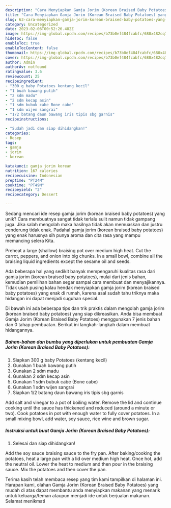 ```yaml
---
description: "Cara Menyiapkan Gamja Jorim (Korean Braised Baby Potatoes) yang Mantap"
title: "Cara Menyiapkan Gamja Jorim (Korean Braised Baby Potatoes) yang Mantap"
slug: 63-cara-menyiapkan-gamja-jorim-korean-braised-baby-potatoes-yang-mantap
category: Uncategorized
date: 2023-02-06T00:52:26.482Z
image: https://img-global.cpcdn.com/recipes/b73b0ef484fcabfc/680x482cq70/gamja-jorim-korean-braised-baby-potatoes-foto-resep-utama.jpg
hideToc: false
enableToc: true
enableTocContent: false
thumbnail: https://img-global.cpcdn.com/recipes/b73b0ef484fcabfc/680x482cq70/gamja-jorim-korean-braised-baby-potatoes-foto-resep-utama.jpg
cover: https://img-global.cpcdn.com/recipes/b73b0ef484fcabfc/680x482cq70/gamja-jorim-korean-braised-baby-potatoes-foto-resep-utama.jpg
author: Admin
authorAv: notfound
ratingvalue: 3.6
reviewcount: 25
recipeingredient:
- "300 g baby Potatoes kentang kecil"
- "1 buah bawang putih"
- "2 sdm madu"
- "2 sdm kecap asin"
- "1 sdm bubuk cabe Bone cabe"
- "1 sdm wijen sangrai"
- "1/2 batang daun bawang iris tipis sbg garnis"
recipeinstructions:

- "Sudah jadi dan siap dihidangkan!"
categories:
- Resep
tags:
- gamja
- jorim
- korean

katakunci: gamja jorim korean 
nutrition: 167 calories
recipecuisine: Indonesian
preptime: "PT24M"
cooktime: "PT49M"
recipeyield: "2"
recipecategory: Dessert

---
```





Sedang mencari ide resep gamja jorim (korean braised baby potatoes) yang unik? Cara membuatnya sangat tidak terlalu sulit namun tidak gampang juga. Jika salah mengolah maka hasilnya tidak akan memuaskan dan justru cenderung tidak enak. Padahal gamja jorim (korean braised baby potatoes) yang enak harusnya sih punya aroma dan cita rasa yang mampu memancing selera Kita.





Preheat a large (shallow) braising pot over medium high heat. Cut the carrot, peppers, and onion into big chunks. In a small bowl, combine all the braising liquid ingredients except the sesame oil and seeds.

Ada beberapa hal yang sedikit banyak mempengaruhi kualitas rasa dari gamja jorim (korean braised baby potatoes), mulai dari jenis bahan, kemudian pemilihan bahan segar sampai cara membuat dan menyajikannya. Tidak usah pusing kalau hendak menyiapkan gamja jorim (korean braised baby potatoes) yang enak di rumah, karena asal sudah tahu triknya maka hidangan ini dapat menjadi suguhan spesial.






Di bawah ini ada beberapa tips dan trik praktis dalam mengolah gamja jorim (korean braised baby potatoes) yang siap dikreasikan. Anda bisa membuat Gamja Jorim (Korean Braised Baby Potatoes) menggunakan 7 jenis bahan dan 0 tahap pembuatan. Berikut ini langkah-langkah dalam membuat hidangannya.

<!--inarticleads1-->

##### Bahan-bahan dan bumbu yang diperlukan untuk pembuatan Gamja Jorim (Korean Braised Baby Potatoes):

1. Siapkan 300 g baby Potatoes (kentang kecil)
1. Gunakan 1 buah bawang putih
1. Gunakan 2 sdm madu
1. Gunakan 2 sdm kecap asin
1. Gunakan 1 sdm bubuk cabe (Bone cabe)
1. Gunakan 1 sdm wijen sangrai
1. Siapkan 1/2 batang daun bawang iris tipis sbg garnis


Add salt and vinegar to a pot of boiling water. Remove the lid and continue cooking until the sauce has thickened and reduced (around a minute or two). Cook potatoes in pot with enough water to fully cover potatoes. In a small mixing bowl, add water, soy sauce, rice wine and brown sugar. 

<!--inarticleads2-->

##### Instruksi untuk buat Gamja Jorim (Korean Braised Baby Potatoes):


1. Selesai dan siap dihidangkan!

Add the soy sauce braising sauce to the fry pan. After baking/cooking the potatoes, heat a large pan with a lid over medium high heat. Once hot, add the neutral oil. Lower the heat to medium and then pour in the braising sauce. Mix the potatoes and then cover the pan. 

Terima kasih telah membaca resep yang tim kami tampilkan di halaman ini. Harapan kami, olahan Gamja Jorim (Korean Braised Baby Potatoes) yang mudah di atas dapat membantu anda menyiapkan makanan yang menarik untuk keluarga/teman ataupun menjadi ide untuk berjualan makanan. Selamat menikmati
